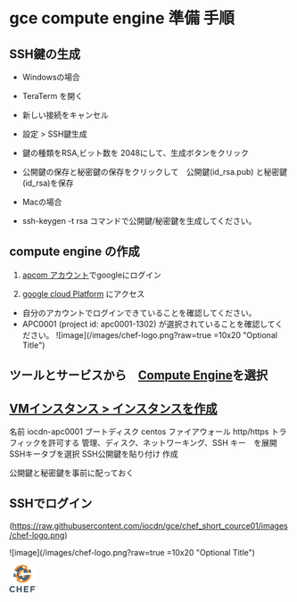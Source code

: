 # gce compute engine 準備 手順

## SSH鍵の生成
- Windowsの場合
 - TeraTerm を開く
 - 新しい接続をキャンセル
 - 設定 > SSH鍵生成
 - 鍵の種類をRSA,ビット数を 2048にして、生成ボタンをクリック
 - 公開鍵の保存と秘密鍵の保存をクリックして　公開鍵(id_rsa.pub) と秘密鍵(id_rsa)を保存

- Macの場合
 - ssh-keygen -t rsa コマンドで公開鍵/秘密鍵を生成してください。

## compute engine の作成
1. [apcom アカウント](http://wmail.ap-com.co.jp/)でgoogleにログイン

2. [google cloud Platform](https://console.cloud.google.com/home/dashboard?project=apc0001-1302) にアクセス
 - 自分のアカウントでログインできていることを確認してください。
 - APC0001 (project id: apc0001-1302) が選択されていることを確認してください。
![image](/images/chef-logo.png?raw=true =10x20 "Optional Title")

## ツールとサービスから　[Compute Engine](https://console.cloud.google.com/compute/instances?project=apc0001-1302)を選択
## [VMインスタンス > インスタンスを作成](https://console.cloud.google.com/compute/instancesAdd?project=apc0001-1302)

名前 iocdn-apc0001
ブートディスク centos
ファイアウォール http/https トラフィックを許可する
管理、ディスク、ネットワーキング、SSH キー　を展開
SSHキータブを選択
SSH公開鍵を貼り付け
作成


公開鍵と秘密鍵を事前に配っておく

## SSHでログイン

(https://raw.githubusercontent.com/iocdn/gce/chef_short_cource01/images/chef-logo.png)

![image](/images/chef-logo.png?raw=true =10x20 "Optional Title")


<img src="/images/chef-logo.png?raw" alt="Drawing" style="width: 50px;"/>
